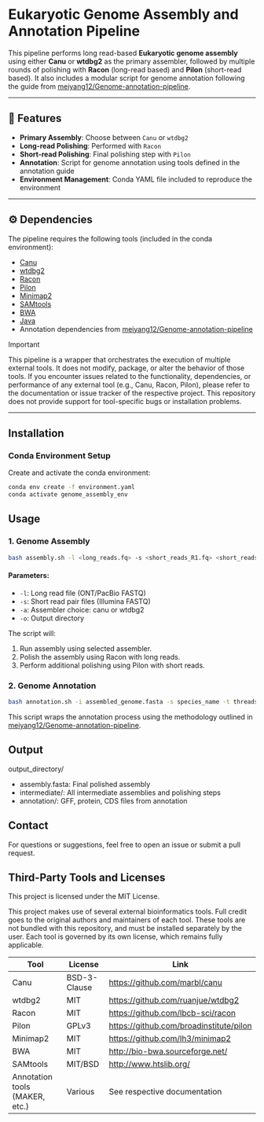 # Eukaryotic Genome Assembly and Annotation Pipeline

This pipeline performs long read-based **Eukaryotic genome assembly** using either **Canu** or **wtdbg2** as the primary assembler, followed by multiple rounds of polishing with **Racon** (long-read based) and **Pilon** (short-read based). It also includes a modular script for genome annotation following the guide from [meiyang12/Genome-annotation-pipeline](https://github.com/meiyang12/Genome-annotation-pipeline).

---

## 🔬 Features

- **Primary Assembly**: Choose between `Canu` or `wtdbg2`
- **Long-read Polishing**: Performed with `Racon`
- **Short-read Polishing**: Final polishing step with `Pilon`
- **Annotation**: Script for genome annotation using tools defined in the annotation guide
- **Environment Management**: Conda YAML file included to reproduce the environment

---

## ⚙️ Dependencies

The pipeline requires the following tools (included in the conda environment):

- [Canu](https://github.com/marbl/canu)
- [wtdbg2](https://github.com/ruanjue/wtdbg2)
- [Racon](https://github.com/lbcb-sci/racon)
- [Pilon](https://github.com/broadinstitute/pilon)
- [Minimap2](https://github.com/lh3/minimap2)
- [SAMtools](http://www.htslib.org/)
- [BWA](http://bio-bwa.sourceforge.net/)
- [Java](https://www.java.com/)
- Annotation dependencies from [meiyang12/Genome-annotation-pipeline](https://github.com/meiyang12/Genome-annotation-pipeline)

> [!IMPORTANT]
> This pipeline is a wrapper that orchestrates the execution of multiple external tools. It does not modify, package, or alter the behavior of those tools.
> If you encounter issues related to the functionality, dependencies, or performance of any external tool (e.g., Canu, Racon, Pilon), please refer to the documentation or issue tracker of the respective project. This repository does not provide support for tool-specific bugs or installation problems.


---

## Installation 

### Conda Environment Setup

Create and activate the conda environment:

```bash
conda env create -f environment.yaml
conda activate genome_assembly_env
```

## Usage

### 1. Genome Assembly

```bash
bash assembly.sh -l <long_reads.fq> -s <short_reads_R1.fq> <short_reads_R2.fq> -a canu -o output_directory
```

#### Parameters:

- `-l`: Long read file (ONT/PacBio FASTQ)
- `-s`: Short read pair files (Illumina FASTQ)
- `-a`: Assembler choice: canu or wtdbg2
- `-o`: Output directory

The script will:

1. Run assembly using selected assembler.
2. Polish the assembly using Racon with long reads.
3. Perform additional polishing using Pilon with short reads.

### 2. Genome Annotation

```bash
bash annotation.sh -i assembled_genome.fasta -s species_name -t threads
```

This script wraps the annotation process using the methodology outlined in [meiyang12/Genome-annotation-pipeline](https://github.com/meiyang12/Genome-annotation-pipeline).

## Output

output_directory/
- assembly.fasta: Final polished assembly
- intermediate/: All intermediate assemblies and polishing steps
- annotation/: GFF, protein, CDS files from annotation

## Contact

For questions or suggestions, feel free to open an issue or submit a pull request.

## Third-Party Tools and Licenses

This project is licensed under the MIT License.

This project makes use of several external bioinformatics tools. Full credit goes to the original authors and maintainers of each tool. These tools are not bundled with this repository, and must be installed separately by the user. Each tool is governed by its own license, which remains fully applicable.

| Tool         | License     | Link                                   |
|--------------|-------------|----------------------------------------|
| Canu         | BSD-3-Clause| https://github.com/marbl/canu          |
| wtdbg2       | MIT         | https://github.com/ruanjue/wtdbg2      |
| Racon        | MIT         | https://github.com/lbcb-sci/racon      |
| Pilon        | GPLv3       | https://github.com/broadinstitute/pilon|
| Minimap2     | MIT         | https://github.com/lh3/minimap2        |
| BWA          | MIT         | http://bio-bwa.sourceforge.net/        |
| SAMtools     | MIT/BSD     | http://www.htslib.org/                 |
| Annotation tools (MAKER, etc.) | Various     | See respective documentation        |
